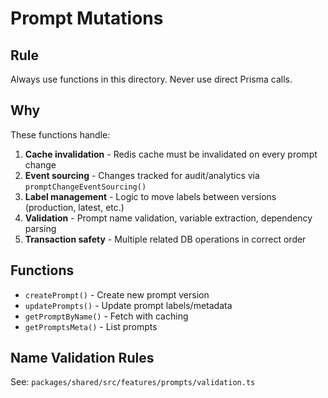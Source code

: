 # Prompt Mutations

## Rule

Always use functions in this directory. Never use direct Prisma calls.

## Why

These functions handle:

1. **Cache invalidation** - Redis cache must be invalidated on every prompt change
2. **Event sourcing** - Changes tracked for audit/analytics via `promptChangeEventSourcing()`
3. **Label management** - Logic to move labels between versions (production, latest, etc.)
4. **Validation** - Prompt name validation, variable extraction, dependency parsing
5. **Transaction safety** - Multiple related DB operations in correct order

## Functions

- `createPrompt()` - Create new prompt version
- `updatePrompts()` - Update prompt labels/metadata
- `getPromptByName()` - Fetch with caching
- `getPromptsMeta()` - List prompts

## Name Validation Rules

See: `packages/shared/src/features/prompts/validation.ts`
